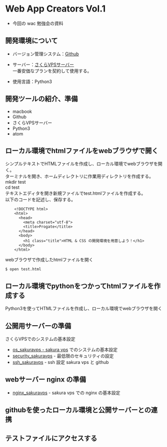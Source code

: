 # Web App Creators Vol.1

- 今回の wac 勉強会の資料

## 開発環境について
- バージョン管理システム：[Github](https://github.com/)
- サーバー：[さくらVPSサーバー](https://vps.sakura.ad.jp/)  
一番安価なプランを契約して使用する。

- 使用言語：Python3

## 開発ツールの紹介、準備
- macbook
- Github
- さくらVPSサーバー
- Python3
- atom

## ローカル環境でhtmlファイルをwebブラウザで開く
シンプルテキストでHTMLファイルを作成し、ローカル環境でwebブラウザを開く。  
ターミナルを開き、ホームディレクトリに作業用ディレクトリを作成する。  
    mkdir test  
    cd test  
テキストエディタを開き新規ファイルでtest.htmlファイルを作成する。  
以下のコードを記述し、保存する。
````
    <!DOCTYPE html>
    <html>
      <head>
        <meta charset="utf-8">
        <title>Progate</title>
      </head>
      <body>
        <h1 class="title">HTML & CSS の開発環境を用意しよう！</h1>
      </body>
    </html>
````
webブラウザで作成したhtmlファイルを開く  
````
$ open test.html
````

## ローカル環境でpythonをつかってhtmlファイルを作成する
Python3を使ってHTMLファイルを作成し、ローカル環境でwebブラウザを開く

## 公開用サーバーの準備
さくらVPSでのシステムの基本設定
- [os_sakuravps - sakura vps](https://github.com/ykHakata/summary/blob/master/os_sakuravps.md) でのシステムの基本設定
- [security_sakuravps](https://github.com/ykHakata/summary/blob/master/security_sakuravps.md) - 最低限のセキュリティの設定
- [ssh_sakuravps](https://github.com/ykHakata/summary/blob/master/ssh_sakuravps.md) - ssh 設定 sakura vps と github

## webサーバー nginx の準備
- [nginx_sakuravps](https://github.com/ykHakata/summary/blob/master/nginx_sakuravps.md) - sakura vps での nginx の基本設定


## githubを使ったローカル環境と公開サーバーとの連携


## テストファイルにアクセスする


##

##
